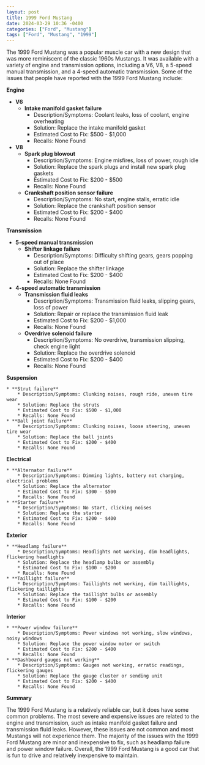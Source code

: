 ```yaml
---
layout: post
title: 1999 Ford Mustang
date: 2024-03-29 10:36 -0400
categories: ["Ford", "Mustang"]
tags: ["Ford", "Mustang", "1999"]
---
```

The 1999 Ford Mustang was a popular muscle car with a new design that was more reminiscent of the classic 1960s Mustangs. It was available with a variety of engine and transmission options, including a V6, V8, a 5-speed manual transmission, and a 4-speed automatic transmission. Some of the issues that people have reported with the 1999 Ford Mustang include:

**Engine**

* **V6**
    * **Intake manifold gasket failure**
        * Description/Symptoms: Coolant leaks, loss of coolant, engine overheating
        * Solution: Replace the intake manifold gasket
        * Estimated Cost to Fix: $500 - $1,000
        * Recalls: None Found
* **V8**
    * **Spark plug blowout**
        * Description/Symptoms: Engine misfires, loss of power, rough idle
        * Solution: Replace the spark plugs and install new spark plug gaskets
        * Estimated Cost to Fix: $200 - $500
        * Recalls: None Found
    * **Crankshaft position sensor failure**
        * Description/Symptoms: No start, engine stalls, erratic idle
        * Solution: Replace the crankshaft position sensor
        * Estimated Cost to Fix: $200 - $400
        * Recalls: None Found

**Transmission**

* **5-speed manual transmission**
    * **Shifter linkage failure**
        * Description/Symptoms: Difficulty shifting gears, gears popping out of place
        * Solution: Replace the shifter linkage
        * Estimated Cost to Fix: $200 - $400
        * Recalls: None Found
* **4-speed automatic transmission**
    * **Transmission fluid leaks**
        * Description/Symptoms: Transmission fluid leaks, slipping gears, loss of power
        * Solution: Repair or replace the transmission fluid leak
        * Estimated Cost to Fix: $200 - $1,000
        * Recalls: None Found
    * **Overdrive solenoid failure**
        * Description/Symptoms: No overdrive, transmission slipping, check engine light
        * Solution: Replace the overdrive solenoid
        * Estimated Cost to Fix: $200 - $400
        * Recalls: None Found

**Suspension**

    * **Strut failure**
        * Description/Symptoms: Clunking noises, rough ride, uneven tire wear
        * Solution: Replace the struts
        * Estimated Cost to Fix: $500 - $1,000
        * Recalls: None Found
    * **Ball joint failure**
        * Description/Symptoms: Clunking noises, loose steering, uneven tire wear
        * Solution: Replace the ball joints
        * Estimated Cost to Fix: $200 - $400
        * Recalls: None Found

**Electrical**

    * **Alternator failure**
        * Description/Symptoms: Dimming lights, battery not charging, electrical problems
        * Solution: Replace the alternator
        * Estimated Cost to Fix: $300 - $500
        * Recalls: None Found
    * **Starter failure**
        * Description/Symptoms: No start, clicking noises
        * Solution: Replace the starter
        * Estimated Cost to Fix: $200 - $400
        * Recalls: None Found

**Exterior**

    * **Headlamp failure**
        * Description/Symptoms: Headlights not working, dim headlights, flickering headlights
        * Solution: Replace the headlamp bulbs or assembly
        * Estimated Cost to Fix: $100 - $200
        * Recalls: None Found
    * **Taillight failure**
        * Description/Symptoms: Taillights not working, dim taillights, flickering taillights
        * Solution: Replace the taillight bulbs or assembly
        * Estimated Cost to Fix: $100 - $200
        * Recalls: None Found

**Interior**

    * **Power window failure**
        * Description/Symptoms: Power windows not working, slow windows, noisy windows
        * Solution: Replace the power window motor or switch
        * Estimated Cost to Fix: $200 - $400
        * Recalls: None Found
    * **Dashboard gauges not working**
        * Description/Symptoms: Gauges not working, erratic readings, flickering gauges
        * Solution: Replace the gauge cluster or sending unit
        * Estimated Cost to Fix: $200 - $400
        * Recalls: None Found

**Summary**

The 1999 Ford Mustang is a relatively reliable car, but it does have some common problems. The most severe and expensive issues are related to the engine and transmission, such as intake manifold gasket failure and transmission fluid leaks. However, these issues are not common and most Mustangs will not experience them. The majority of the issues with the 1999 Ford Mustang are minor and inexpensive to fix, such as headlamp failure and power window failure. Overall, the 1999 Ford Mustang is a good car that is fun to drive and relatively inexpensive to maintain.
